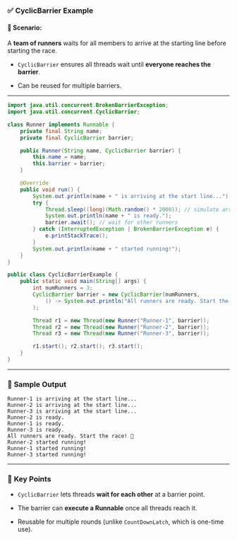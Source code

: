 ### ✅ **CyclicBarrier Example**

#### 🧠 Scenario:

A **team of runners** waits for all members to arrive at the starting line before starting the race.

- `CyclicBarrier` ensures all threads wait until **everyone reaches the barrier**.
    
- Can be reused for multiple barriers.
    

---

```java
import java.util.concurrent.BrokenBarrierException;
import java.util.concurrent.CyclicBarrier;

class Runner implements Runnable {
    private final String name;
    private final CyclicBarrier barrier;

    public Runner(String name, CyclicBarrier barrier) {
        this.name = name;
        this.barrier = barrier;
    }

    @Override
    public void run() {
        System.out.println(name + " is arriving at the start line...");
        try {
            Thread.sleep((long)(Math.random() * 2000)); // simulate arrival time
            System.out.println(name + " is ready.");
            barrier.await(); // wait for other runners
        } catch (InterruptedException | BrokenBarrierException e) {
            e.printStackTrace();
        }
        System.out.println(name + " started running!");
    }
}

public class CyclicBarrierExample {
    public static void main(String[] args) {
        int numRunners = 3;
        CyclicBarrier barrier = new CyclicBarrier(numRunners, 
            () -> System.out.println("All runners are ready. Start the race! 🏁")
        );

        Thread r1 = new Thread(new Runner("Runner-1", barrier));
        Thread r2 = new Thread(new Runner("Runner-2", barrier));
        Thread r3 = new Thread(new Runner("Runner-3", barrier));

        r1.start(); r2.start(); r3.start();
    }
}
```

---

### 🧾 **Sample Output**

```
Runner-1 is arriving at the start line...
Runner-2 is arriving at the start line...
Runner-3 is arriving at the start line...
Runner-2 is ready.
Runner-1 is ready.
Runner-3 is ready.
All runners are ready. Start the race! 🏁
Runner-2 started running!
Runner-1 started running!
Runner-3 started running!
```

---

### 🧠 **Key Points**

- `CyclicBarrier` lets threads **wait for each other** at a barrier point.
    
- The barrier can **execute a Runnable** once all threads reach it.
    
- Reusable for multiple rounds (unlike `CountDownLatch`, which is one-time use).
    